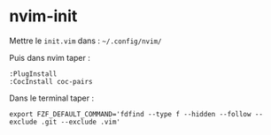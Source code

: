 # nvim-init

Mettre le `init.vim` dans :
`~/.config/nvim/`

Puis dans nvim taper :
```
:PlugInstall
:CocInstall coc-pairs
```

Dans le terminal taper :
```
export FZF_DEFAULT_COMMAND='fdfind --type f --hidden --follow --exclude .git --exclude .vim'
```
